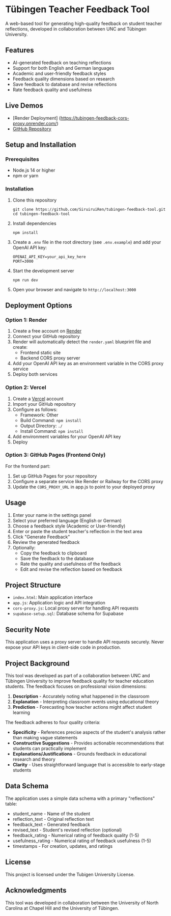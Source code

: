 # Tübingen Teacher Feedback Tool

A web-based tool for generating high-quality feedback on student teacher reflections, developed in collaboration between UNC and Tübingen University.

## Features

- AI-generated feedback on teaching reflections
- Support for both English and German languages
- Academic and user-friendly feedback styles
- Feedback quality dimensions based on research
- Save feedback to database and revise reflections
- Rate feedback quality and usefulness

## Live Demos

- [Render Deployment] (https://tubingen-feedback-cors-proxy.onrender.com/)
- [GitHub Repository](https://github.com/SiruiruiRen/tubingen-feedback-tool)

## Setup and Installation

### Prerequisites

- Node.js 14 or higher
- npm or yarn

### Installation

1. Clone this repository
   ```
   git clone https://github.com/SiruiruiRen/tubingen-feedback-tool.git
   cd tubingen-feedback-tool
   ```

2. Install dependencies
   ```
   npm install
   ```

3. Create a `.env` file in the root directory (see `.env.example`) and add your OpenAI API key:
   ```
   OPENAI_API_KEY=your_api_key_here
   PORT=3000
   ```

4. Start the development server
   ```
   npm run dev
   ```

5. Open your browser and navigate to `http://localhost:3000`

## Deployment Options

### Option 1: Render

1. Create a free account on [Render](https://render.com)
2. Connect your GitHub repository 
3. Render will automatically detect the `render.yaml` blueprint file and create:
   - Frontend static site
   - Backend CORS proxy server
4. Add your OpenAI API key as an environment variable in the CORS proxy service
5. Deploy both services

### Option 2: Vercel

1. Create a [Vercel](https://vercel.com) account
2. Import your GitHub repository
3. Configure as follows:
   - Framework: Other
   - Build Command: `npm install`
   - Output Directory: `./`
   - Install Command: `npm install`
4. Add environment variables for your OpenAI API key
5. Deploy

### Option 3: GitHub Pages (Frontend Only)

For the frontend part:
1. Set up GitHub Pages for your repository
2. Configure a separate service like Render or Railway for the CORS proxy
3. Update the `CORS_PROXY_URL` in app.js to point to your deployed proxy

## Usage

1. Enter your name in the settings panel
2. Select your preferred language (English or German)
3. Choose a feedback style (Academic or User-friendly)
4. Enter or paste the student teacher's reflection in the text area
5. Click "Generate Feedback"
6. Review the generated feedback
7. Optionally:
   - Copy the feedback to clipboard
   - Save the feedback to the database
   - Rate the quality and usefulness of the feedback
   - Edit and revise the reflection based on feedback

## Project Structure

- `index.html`: Main application interface
- `app.js`: Application logic and API integration
- `cors-proxy.js`: Local proxy server for handling API requests
- `supabase-setup.sql`: Database schema for Supabase

## Security Note

This application uses a proxy server to handle API requests securely. Never expose your API keys in client-side code in production.

## Project Background

This tool was developed as part of a collaboration between UNC and Tübingen University to improve feedback quality for teacher education students. The feedback focuses on professional vision dimensions:

1. **Description** - Accurately noting what happened in the classroom
2. **Explanation** - Interpreting classroom events using educational theory
3. **Prediction** - Forecasting how teacher actions might affect student learning

The feedback adheres to four quality criteria:
- **Specificity** - References precise aspects of the student's analysis rather than making vague statements
- **Constructive Suggestions** - Provides actionable recommendations that students can practically implement
- **Explanations/Justifications** - Grounds feedback in educational research and theory
- **Clarity** - Uses straightforward language that is accessible to early-stage students

## Data Schema

The application uses a simple data schema with a primary "reflections" table:
- student_name - Name of the student
- reflection_text - Original reflection text
- feedback_text - Generated feedback
- revised_text - Student's revised reflection (optional)
- feedback_rating - Numerical rating of feedback quality (1-5)
- usefulness_rating - Numerical rating of feedback usefulness (1-5)
- timestamps - For creation, updates, and ratings

## License

This project is licensed under the Tubigen University License.

## Acknowledgments

This tool was developed in collaboration between the University of North Carolina at Chapel Hill and the University of Tübingen. 
